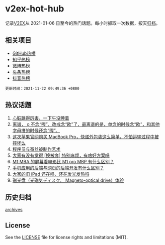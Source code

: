 # v2ex-hot-hub

 记录[V2EX](https://www.v2ex.com/)从 2021-01-06 日至今的热门话题。每小时抓取一次数据，按天[归档](archives)。
 
 ## 相关项目

- [GitHub热榜](https://github.com/lonnyzhang423/github-hot-hub)
- [知乎热榜](https://github.com/lonnyzhang423/zhihu-hot-hub)
- [微博热榜](https://github.com/lonnyzhang423/weibo-hot-hub)
- [头条热榜](https://github.com/lonnyzhang423/toutiao-hot-hub)
- [抖音热榜](https://github.com/lonnyzhang423/douyin-hot-hub)


 `更新时间：2021-11-22 09:49:36 +0800`

## 热议话题

1. [心脏跳得厉害，一下午没睡着](https://www.v2ex.com/t/816944)
1. [离谱， o 不念“喔”，改成念“欧”了，最离谱的是，单念的时候念“欧”，和其他字母拼的时候还念“喔”。](https://www.v2ex.com/t/816955)
1. [这次苹果官网购买 MacBook Pro，快递外包装这么简单，不怕运输过程中被摔坏么](https://www.v2ex.com/t/816933)
1. [程序员与蚕丝被制作艺术](https://www.v2ex.com/t/816946)
1. [大家有没有觉得 [换被套] 特别麻烦，有啥好方案吗](https://www.v2ex.com/t/816993)
1. [M1 MBA 的屏幕看电影比 M1 pro MBP 有什么区别？](https://www.v2ex.com/t/816913)
1. [手机应用的后端与网页的后端开发有什么区别？](https://www.v2ex.com/t/816922)
1. [大家的旧 iPad 还在吗，还在发光发热吗](https://www.v2ex.com/t/816978)
1. [磁光盘（光磁気ディスク， Magneto-optical drive）体验](https://www.v2ex.com/t/816897)

## 历史归档

[archives](archives)

## License

See the [LICENSE](LICENSE) file for license rights and limitations (MIT).
